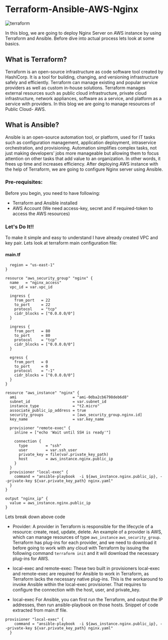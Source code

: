 # Terraform-Ansible-AWS-Nginx

![terraform](https://raw.githubusercontent.com/rahulwaykos/terraform-ansible-aws/main/code/image.png)

In this blog, we are going to deploy Nginx Server on AWS instance by using Terraform and Ansible. Before dive into actual process lets look at some basics.

## What is Terraform?
Terraform is an open-source infrastructure as code software tool created by HashiCorp. It is a tool for building, changing, and versioning infrastructure safely and efficiently. Terraform can manage existing and popular service providers as well as custom in-house solutions. Terraform manages external resources such as public cloud infrastructure, private cloud infrastructure, network appliances, software as a service, and platform as a service with providers. In this blog we are going to manage resources of Public Cloud- AWS.

## What is Ansible?
Ansible is an open-source automation tool, or platform, used for IT tasks such as configuration management, application deployment, intraservice orchestration, and provisioning. Automation simplifies complex tasks, not just making developers’ jobs more manageable but allowing them to focus attention on other tasks that add value to an organization. In other words, it frees up time and increases efficiency. After deploying AWS instance with the help of Terraform, we are going to configure Nginx server using Ansible.

### Pre-requisites:
Before you begin, you need to have following:
- Terraform and Ansible installed
- AWS Account (We need access-key, secret and if required-token to access the AWS resources)

### Let's Do It!!

To make it simple and easy to understand I have already created VPC and key pair. Lets look at terraform main configuration file:
#### main.tf
```provider "aws" {
  region = "us-east-1"
}

resource "aws_security_group" "nginx" {
  name   = "nginx_access"
  vpc_id = var.vpc_id

  ingress {
    from_port   = 22
    to_port     = 22
    protocol    = "tcp"
    cidr_blocks = ["0.0.0.0/0"]
  }

  ingress {
    from_port   = 80
    to_port     = 80
    protocol    = "tcp"
    cidr_blocks = ["0.0.0.0/0"]
  }

  egress {
    from_port   = 0
    to_port     = 0
    protocol    = "-1"
    cidr_blocks = ["0.0.0.0/0"]
  }
}

resource "aws_instance" "nginx" {
  ami                         = "ami-0dba2cb6798deb6d8"
  subnet_id                   = var.subnet_id
  instance_type               = "t2.micro"
  associate_public_ip_address = true
  security_groups             = [aws_security_group.nginx.id]
  key_name                    = var.key_name

  provisioner "remote-exec" {
    inline = ["echo 'Wait until SSH is ready'"]

    connection {
      type        = "ssh"
      user        = var.ssh_user
      private_key = file(var.private_key_path)
      host        = aws_instance.nginx.public_ip
    }
  }
  provisioner "local-exec" {
    command = "ansible-playbook  -i ${aws_instance.nginx.public_ip}, --private-key ${var.private_key_path} nginx.yaml"
  }
}

output "nginx_ip" {
  value = aws_instance.nginx.public_ip
}
```
Lets break down above code
- Provider: 
A provider in Terraform is responsible for the lifecycle of a resource: create, read, update, delete. An example of a provider is AWS, which can manage resources of type `aws_instance` `aws_security_group`. Terraform has plug-ins for each provider, and we need to download it before going to work with any cloud with Terraform by issuing the following command `terraform init` and it will download the necessary plug-ins for AWS.

- local-exec and remote-exec:
These two built in provisioners local-exec and remote-exec are required for Ansible to work in Terraform, as Terraform lacks the necessary native plug-ins. This is the workaround to invoke Ansible within the local-exec provisioner. That requires to configure the connection with the host, user, and private_key.

- local-exec
For Ansible, you can first run the Terraform, and output the IP addresses, then run ansible-playbook on those hosts. Snippet of code extracted from main.tf file.
```
provisioner "local-exec" {
    command = "ansible-playbook  -i ${aws_instance.nginx.public_ip}, --private-key ${var.private_key_path} nginx.yaml"
  }
```

